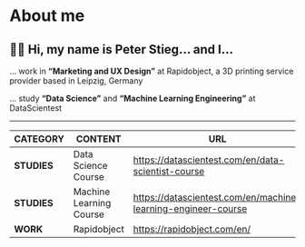 About me
===
👋🏻 Hi, my name is Peter Stieg… and I…
---

… work in **“Marketing and UX Design”** at Rapidobject, a 3D printing service provider based in Leipzig, Germany

… study **“Data Science”** and **“Machine Learning Engineering”** at DataScientest

---

| CATEGORY    | CONTENT                 | URL                                                           |
| ----------- | ----------------------- | ------------------------------------------------------------- |
| **STUDIES** | Data Science Course     | https://datascientest.com/en/data-scientist-course            |
| **STUDIES** | Machine Learning Course | https://datascientest.com/en/machine-learning-engineer-course |
| **WORK**    | Rapidobject             | https://rapidobject.com/en/                                   |

<!---
peterstieg/peterstieg is a ✨ special ✨ repository because its `README.md` (this file) appears on your GitHub profile.
You can click the Preview link to take a look at your changes.
--->
